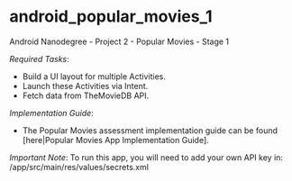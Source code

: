 # android_popular_movies_1
Android Nanodegree - Project 2 - Popular Movies - Stage 1

_Required Tasks_:
* Build a UI layout for multiple Activities.
* Launch these Activities via Intent.
* Fetch data from TheMovieDB API.

_Implementation Guide_:
* The Popular Movies assessment implementation guide can be found [here|Popular Movies App Implementation Guide].

_Important Note_:
To run this app, you will need to add your own API key in:
/app/src/main/res/values/secrets.xml

